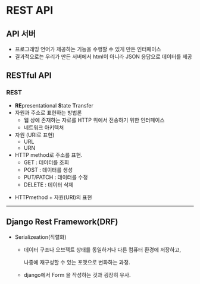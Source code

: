 # REST API

## API 서버

* 프로그래밍 언어가 제공하는 기능을 수행할 수 있게 만든 인터페이스 
* 결과적으로는 우리가 만든 서버에서 html이 아니라 JSON 응답으로 데이터를 제공



## RESTful API

### REST

* **RE**presentational **S**tate **T**ransfer
* 자원과 주소로 표현하는 방법론
  * 웹 상에 존재하는 자료를 HTTP 위에서 전송하기 위한 인터페이스 
  * 네트워크 아키텍쳐
* 자원 (URI로 표현)
  * URL
  * URN
* HTTP method로 주소를 표현.
  * GET : 데이터를 조회
  * POST : 데이터를 생성
  * PUT/PATCH : 데이터를 수정
  * DELETE : 데이터 삭제 



- HTTPmethod + 자원(URI)의 표현

------

## Django Rest Framework(DRF)

- Serializeation(직렬화)

  - 데이터 구조나 오브젝트 상태를 동일하거나 다른 컴퓨터 환경에 저장하고,

    나중에 재구성할 수 있는 포맷으로 변화하는 과정.

  - django에서 Form 을 작성하는 것과 굉장히 유사. 